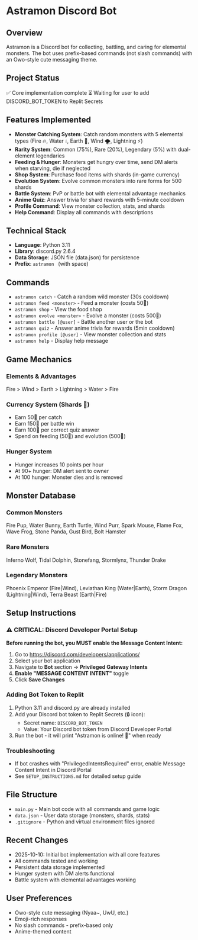 # Astramon Discord Bot

## Overview
Astramon is a Discord bot for collecting, battling, and caring for elemental monsters. The bot uses prefix-based commands (not slash commands) with an Owo-style cute messaging theme.

## Project Status
✅ Core implementation complete
⏳ Waiting for user to add DISCORD_BOT_TOKEN to Replit Secrets

## Features Implemented
- **Monster Catching System**: Catch random monsters with 5 elemental types (Fire 🔥, Water 💧, Earth 🌱, Wind 🌪️, Lightning ⚡)
- **Rarity System**: Common (75%), Rare (20%), Legendary (5%) with dual-element legendaries
- **Feeding & Hunger**: Monsters get hungry over time, send DM alerts when starving, die if neglected
- **Shop System**: Purchase food items with shards (in-game currency)
- **Evolution System**: Evolve common monsters into rare forms for 500 shards
- **Battle System**: PvP or battle bot with elemental advantage mechanics
- **Anime Quiz**: Answer trivia for shard rewards with 5-minute cooldown
- **Profile Command**: View monster collection, stats, and shards
- **Help Command**: Display all commands with descriptions

## Technical Stack
- **Language**: Python 3.11
- **Library**: discord.py 2.6.4
- **Data Storage**: JSON file (data.json) for persistence
- **Prefix**: `astramon ` (with space)

## Commands
- `astramon catch` - Catch a random wild monster (30s cooldown)
- `astramon feed <monster>` - Feed a monster (costs 50💎)
- `astramon shop` - View the food shop
- `astramon evolve <monster>` - Evolve a monster (costs 500💎)
- `astramon battle [@user]` - Battle another user or the bot
- `astramon quiz` - Answer anime trivia for rewards (5min cooldown)
- `astramon profile [@user]` - View monster collection and stats
- `astramon help` - Display help message

## Game Mechanics
### Elements & Advantages
Fire > Wind > Earth > Lightning > Water > Fire

### Currency System (Shards 💎)
- Earn 50💎 per catch
- Earn 150💎 per battle win
- Earn 100💎 per correct quiz answer
- Spend on feeding (50💎) and evolution (500💎)

### Hunger System
- Hunger increases 10 points per hour
- At 90+ hunger: DM alert sent to owner
- At 100 hunger: Monster dies and is removed

## Monster Database
### Common Monsters
Fire Pup, Water Bunny, Earth Turtle, Wind Purr, Spark Mouse, Flame Fox, Wave Frog, Stone Panda, Gust Bird, Bolt Hamster

### Rare Monsters
Inferno Wolf, Tidal Dolphin, Stonefang, Stormlynx, Thunder Drake

### Legendary Monsters
Phoenix Emperor (Fire|Wind), Leviathan King (Water|Earth), Storm Dragon (Lightning|Wind), Terra Beast (Earth|Fire)

## Setup Instructions

### ⚠️ CRITICAL: Discord Developer Portal Setup
**Before running the bot, you MUST enable the Message Content Intent:**

1. Go to https://discord.com/developers/applications/
2. Select your bot application
3. Navigate to **Bot** section → **Privileged Gateway Intents**
4. **Enable "MESSAGE CONTENT INTENT"** toggle
5. Click **Save Changes**

### Adding Bot Token to Replit
1. Python 3.11 and discord.py are already installed
2. Add your Discord bot token to Replit Secrets (🔒 icon):
   - Secret name: `DISCORD_BOT_TOKEN`
   - Value: Your Discord bot token from Discord Developer Portal
3. Run the bot - it will print "Astramon is online! 🐾" when ready

### Troubleshooting
- If bot crashes with "PrivilegedIntentsRequired" error, enable Message Content Intent in Discord Portal
- See `SETUP_INSTRUCTIONS.md` for detailed setup guide

## File Structure
- `main.py` - Main bot code with all commands and game logic
- `data.json` - User data storage (monsters, shards, stats)
- `.gitignore` - Python and virtual environment files ignored

## Recent Changes
- 2025-10-10: Initial bot implementation with all core features
- All commands tested and working
- Persistent data storage implemented
- Hunger system with DM alerts functional
- Battle system with elemental advantages working

## User Preferences
- Owo-style cute messaging (Nyaa~, UwU, etc.)
- Emoji-rich responses
- No slash commands - prefix-based only
- Anime-themed content
